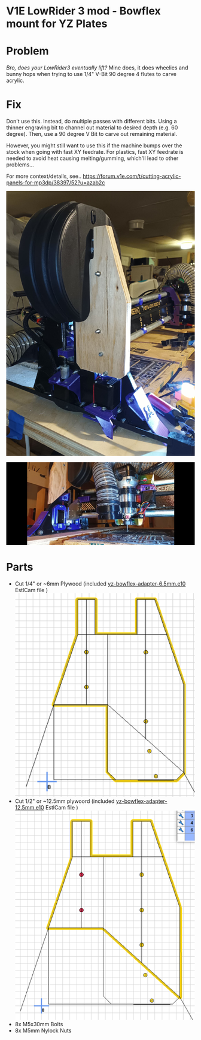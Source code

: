 # V1E LowRider 3 mod - Bowflex mount for YZ Plates

# Problem
_Bro, does your LowRider3 eventually lift?_  Mine does, it does wheelies and bunny hops when trying to use 1/4" V-Bit 90 degree 4 flutes to carve acrylic.

# Fix
Don't use this.  Instead, do multiple passes with different bits.  Using a thinner engraving bit to channel out material to desired depth (e.g. 60 degree).  Then, use a 90 degree V Bit to carve out remaining material.

However, you might still want to use this if the machine bumps over the stock when going with fast XY feedrate.  For plastics, fast XY feedrate is needed to avoid heat causing melting/gumming, which'll lead to other problems...

For more context/details, see.. https://forum.v1e.com/t/cutting-acrylic-panels-for-mp3dp/38397/52?u=azab2c

![](yz-bowflex-mount-irl.jpeg)

![](yz-bowflex-mount-irl-2.jpeg)


# Parts
- Cut 1/4" or ~6mm Plywood (included [yz-bowflex-adapter-6.5mm.e10](yz-bowflex-adapter-6.5mm.e10) EstlCam file )
  ![](yz-bowflex-adapter-6.5mm.png)
- Cut 1/2" or ~12.5mm plywoord (included [yz-bowflex-adapter-12.5mm.e10](yz-bowflex-adapter-12.5mm.e10) EstlCam file )
![](yz-bowflex-adapter-12.5mm.png)
- 8x M5x30mm Bolts
- 8x M5mm Nylock Nuts